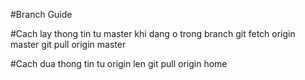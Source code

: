 #Branch Guide

#Cach lay thong tin tu master khi dang o trong branch
git fetch origin master
git pull origin master

#Cach dua thong tin tu origin len
git pull origin home
